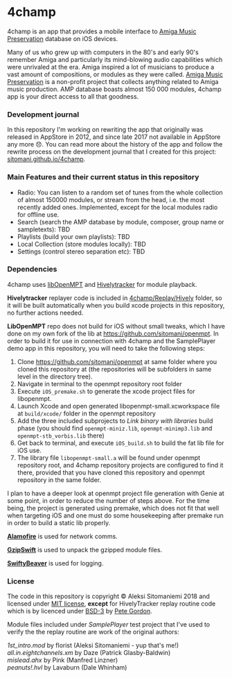 # 4champ
4champ is an app that provides a mobile interface to [Amiga Music Preservation](http://amp.dascene.net) database on iOS devices.

Many of us who grew up with computers in the 80's and early 90's remember Amiga and particularly its mind-blowing audio capabilities which were unrivaled at the era. Amiga inspired a lot of musicians to 
produce a vast amount of compositions, or modules as they were called. [Amiga Music Preservation](http://amp.dascene.net) is a non-profit 
project that collects anything related to Amiga music production. AMP database boasts almost 150 000 modules, 4champ app is your direct access to all that goodness.

### Development journal

In this repository I'm working on rewriting the app that originally was released in AppStore in 2012, and since late 2017 not available in AppStore any more 😞. You can read more about the history of the app and follow the rewrite process on the development journal that I created for this project: [sitomani.github.io/4champ](https://sitomani.github.io/4champ).

### Main Features and their current status in this repository
* Radio: You can listen to a random set of tunes from the whole collection of almost 150000 modules, or stream from the head, i.e. the most recently added ones. Implemented, except for the local modules radio for offline use.
* Search (search the AMP database by module, composer, group name or sampletexts): TBD
* Playlists (build your own playlists): TBD
* Local Collection (store modules locally): TBD
* Settings (control stereo separation etc): TBD

### Dependencies
4champ uses [libOpenMPT](https://github.com/OpenMPT/openmpt) and [Hivelytracker](https://github.com/pete-gordon/hivelytracker) for module playback. 

**Hivelytracker** replayer code is included in [4champ/Replay/Hively](4champ/replay/hively) folder, so it will be built automatically when you build xcode projects in this repository, no further actions needed. 

**LibOpenMPT** repo does not build for iOS without small tweaks, which I have done on my own fork of the lib at https://github.com/sitomani/openmpt. In order to build it for use in connection with 4champ and the SamplePlayer demo app in this repository, you will need to take the following steps:

1. Clone https://github.com/sitomani/openmpt at same folder where you cloned this repository at (the repositories will be subfolders in same level in the directory tree).
2. Navigate in terminal to the openmpt repository root folder
3. Execute `iOS_premake.sh` to generate the xcode project files for libopenmpt.
4. Launch Xcode and open generated libopenmpt-small.xcworkspace file at `build/xcode/` folder in the openmpt repository
5. Add the three included subprojects to *Link binary with libraries* build phase (you should find `openmpt-miniz.lib`, `openmpt-minimp3.lib` and `openmpt-stb_vorbis.lib` there)
6. Get back to terminal, and execute `iOS_build.sh` to build the fat lib file for iOS use. 
7. The library file `libopenmpt-small.a` will be found under openmpt repository root, and 4champ repository projects are configured to find it there, provided that you have cloned this repository and openmpt repository in the same folder.

I plan to have a deeper look at openmpt project file generation with Genie at some point, in order to reduce the number of steps above. For the time being, the project is generated using premake, which does not fit that well when targeting iOS and one must do some housekeeping after premake run in order to build a static lib properly.

**[Alamofire](https://github.com/Alamofire/Alamofire)** is used for network comms.

**[GzipSwift](https://github.com/1024jp/GzipSwift)** is used to unpack the gzipped module files.

**[SwiftyBeaver](https://github.com/SwiftyBeaver/SwiftyBeaver)** is used for logging.

### License

The code in this repository is copyright © Aleksi Sitomaniemi 2018 and licensed under [MIT license](LICENSE), **except** for HivelyTracker replay routine code which is by licenced under [BSD-3](4champ/replay/hively/LICENSE) by [Pete Gordon](https://github.com/pete-gordon).

Module files included under *SamplePlayer* test project that I've used to verify the the replay routine are work of the original authors:

*1st_intro.mod* by florist (Aleksi Sitomaniemi - yup that's me!)<br/>
*all.in.eightchannels.xm* by Daze (Patrick Glasby-Baldwin)<br/>
*mislead.ahx* by Pink (Manfred Linzner)<br/>
*peanuts!.hvl* by Lavaburn (Dale Whinham)<br/>